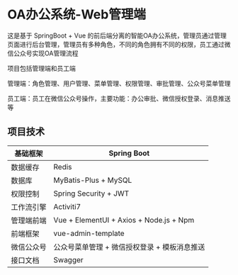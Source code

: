 # OA办公系统-Web管理端

这是基于 SpringBoot + Vue 的前后端分离的智能OA办公系统，管理员通过管理页面进行后台管理，管理员有多种角色，不同的角色拥有不同的权限，员工通过微信公众号实现OA管理流程

项目包括管理端和员工端

管理端：角色管理、用户管理、菜单管理、权限管理、审批管理、公众号菜单管理

员工端：员工在微信公众号操作，主要功能：办公审批、微信授权登录、消息推送等

## 项目技术

| 基础框架   | Spring Boot                                  |
| ---------- | -------------------------------------------- |
| 数据缓存   | Redis                                        |
| 数据库     | MyBatis-Plus + MySQL                         |
| 权限控制   | Spring Security + JWT                        |
| 工作流引擎 | Activiti7                                    |
| 管理端前端 | Vue + ElementUI + Axios + Node.js + Npm      |
| 前端框架   | vue-admin-template                           |
| 微信公众号 | 公众号菜单管理 + 微信授权登录 + 模板消息推送 |
| 接口文档   | Swagger                                      |

